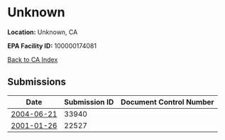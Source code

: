 # Unknown

**Location:** Unknown, CA

**EPA Facility ID:** 100000174081

[Back to CA Index](../../index.md)

## Submissions

| Date | Submission ID | Document Control Number |
|------|--------------|-------------------------|
| [2004-06-21](submissions/33940.md) | 33940 |  |
| [2001-01-26](submissions/22527.md) | 22527 |  |
